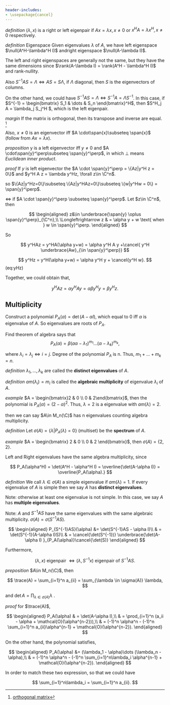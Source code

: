 ```yaml
---
header-includes:
- \usepackage{cancel}
---
```


*definition*
$(\lambda, x)$ is a right or left eigenpair if $Ax=\lambda x, x\neq 0$ or $x^HA = \lambda x^H, x\neq 0$ respectively.

*definition* Eigenspace
Given eigenvalues $\lambda$ of $A$, we have left eigenspace $\null(A^H-\lambda^H I)$ andright eigenspace $\null(A-\lambda I)$. 

The left and right eigenspaces are generally not the same, but they have the same dimensions since $\rank(A-\lambda I) = \rank(A^H - \lambda^H I)$ and rank-nullity.

Also $S^{-1}AS = \Lambda \Longleftrightarrow AS = S\Lambda$, if $\Lambda$ diagonal, then $S$ is the eigenvectors of columns.

On the other hand, we could have $S^{-1}AS = \Lambda \Longleftrightarrow S^{-1}A = \Lambda S^{-1}$. In this case, if $S^{-1} = \begin{bmatrix} S_1 & \dots & S_n \end{bmatrix}^H$, then $S^H_j A = \lambda_j S_j^H $, which is the left eigenpair.

*margin*
If the matrix is orthogonal, then its transpose and inverse are equal. [^orthogonal_matrix]

[^orthogonal_matrix]: [orthogonal matrix](https://byjus.com/maths/orthogonal-matrix/#:~:text=If%20the%20matrix%20is%20orthogonal,transpose%20and%20inverse%20are%20equal.)

Also, $x\neq 0$ is an eigenvector iff $A \cdot\span{x}\subseteq \span{x}$ (follow from $Ax=\lambda x$).

*proposition*
y is a left eigenvector iff $y\neq0$ and $A \cdot\span{y}^\perp\subseteq \span{y}^\perp$, in which $\perp$ means *Euclidean inner product*.

*proof*
If $y$ is left eigenvector the $A \cdot \span{y}^\perp = \{Az|y^H z = 0\}$ and $y^H A z = \lambda y^Hz, \forall z\in \C^n$.

so $\{Az|y^Hz=0\}\subseteq \{Az|y^HAz=0\}\subseteq \{w|y^Hw = 0\} = \span{y}^\perp$.

$\Longleftrightarrow$ if $A \cdot \span{y}^\perp \subseteq \span{y}^\perp$. Let $z\in \C^n$, then 

$$
\begin{aligned}
z&\in \underbrace{\span{y} \oplus \span{y}^\perp}_{\C^n},\\
\Longleftrightarrow z & = \alpha y + w \text{ when } w \in \span{y}^\perp.
\end{aligned}
$$

So 

$$
y^HAz = y^HA(\alpha y+w) = \alpha y^H A y +\cancel{ y^H \underbrace{Aw}_{\in \span{y}^\perp}}
$$

$$
y^Hz = y^H(\alpha y+w) = \alpha y^H y + \cancel{y^H w}.
$$ (eq:yHz)

Together, we could obtain that,

$$
y^HAz = \alpha y^HAy = \alpha \beta y^H y = \beta y^H z.
$$



## Multiplicity
Construct a polynomial $P_A(\alpha) = \det(A-\alpha I)$, which equal to 0 iff $\alpha$ is eigenvalue of $A$. So eigenvalues are roots of $P_A$.

Find theorem of algebra says that 
$$
P_A (\alpha) = \beta(a\alpha-\lambda_1)^{m_1}\dots ( \alpha - \lambda_k)^{m_k},
$$

where $\lambda_i = \lambda_j \Longleftrightarrow i=j$. Degree of the polynomial $P_A$ is n. Thus, $m_1+\dots+m_k = n$.

*definition*
$\lambda_1, \dots, \lambda_k$ are called the **distinct eigenvalues** of $A$.

*definition* 
$am(\lambda_i)=m_i$ is called the **algebraic multiplicity** of eigenvalue $\lambda_i$ of $A$.


*example*
$A = \begin{bmatrix}2 & 0 \\ 0 & 2\end{bmatrix}$, then the polynomial is $P_A(\alpha) = (2-\alpha)^2$. Thus, $\lambda = 2$ is a eigenvalue with $am(\lambda)=2$.


then we can say $A\in M_n(\C)$ has n eigenvalues counting algebra multiplicity.

*definition*
Let $\sigma(A) = \{\lambda | P_A(\lambda) = 0\}$ (multiset) be the **spectrum** of $A$.

*example*
$A = \begin{bmatrix} 2 & 0 \\ 0 & 2 \end{bmatrix}$, then $\sigma(A)= \{2, 2\}$.

Left and Right eigenvalues have the same algebra multiplicity, since

$$
P_A(\alpha^H) = \det(A^H - \alpha^H I) = \overline{\det(A-\alpha I)} = \overline{P_A(\alpha).}
$$

*definition*
We call $\lambda \in \sigma(A)$ a simple eigenvalue if $am(\lambda)=1$. If every eigenvalue of $A$ is simple then we say $A$ has **distinct eigenvalues**. 

Note: otherwise at least one eigenvalue is not simple. In this case, we say $A$ has **multiple eigenvalues**.


Note: $A$ and $S^{-1}AS$ have the same eigenvalues with the same algebraic multiplicity. $\sigma(A) = \sigma(S^{-1}AS)$.

$$
\begin{aligned}
    P_{S^{-1}AS}(\alpha) &= \det(S^{-1}AS - \alpha I)\\ 
    & = \det(S^{-1}(A-\alpha I)S)\\
    & = \cancel{\det(S^{-1})} \underbrace{\det(A-\alpha I) }_{P_A(\alpha)}\cancel{\det(S)}
\end{aligned}
$$

Furthermore, 

$$
(\lambda, x) \text{ eigenpair } \Longleftrightarrow (\lambda, S^{-1}x) \text{ eigenpair of } S^{-1}AS.
$$

*preposition*
$A\in M_n(\C)$, then 

$$
\trace(A) = \sum_{i=1}^n a_{ii} = \sum_{\lambda \in \sigma(A)} \lambda,
$$

and $\displaystyle\det{A} = \prod_{\lambda \in \sigma(A)} \lambda$ .

*proof*
for $\trace(A)$, 

$$
\begin{aligned}
    P_A(\alpha) & =  \det(A-\alpha I),\\
    & = \prod_{i=1}^n (a_ii - \alpha + \mathcal{O}(\alpha^{n-2})),\\
    & = (-1)^n \alpha^n - (-1)^n \sum_{i=1}^n a_{ii}\alpha^{n-1} + \mathcal{O}(\alpha^{n-2}).
    \end{aligned}
$$

On the other hand, the polynomial satisfies,

$$
\begin{aligned}
    P_A(\alpha) &= (\lambda_1 - \alpha)\dots (\lambda_n -\alpha),\\
    & = (-1)^n \alpha^n - (-1)^n \sum_{i=1}^n\lambda_i \alpha^{n-1} + \mathcal{O}(\alpha^{n-2}).
\end{aligned}
$$

In order to match these two expression, so that we could have

$$
\sum_{i=1}^n\lambda_i = \sum_{i=1}^n a_{ii}.
$$